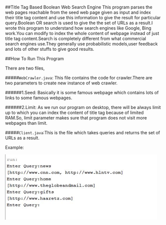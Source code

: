 ##Title Tag Based Boolean Web Search Engine
This program parses the web pages reachable from the seed web page given as input and index their title tag content and use this information to give the result for particular query.Boolean OR search is used to give the the set of URLs as a result.I wrote this program to understand how search engines like Google, Bing work.You can modify to index the whole content of webpage instead of just title tag content.Search is completely different from what commercial search engines use.They generally use probabilistic models,user feedback and lots of other stuffs to give good results.


##How To Run This Program

There are two files,

#####`WebCrawler.java`: This file contains the code for crawler.There are two parameters to create new instance of web crawler.

######1.Seed: Basically it is some famous webpage which contains lots of links to some famous webpages.

######2.Limit: As we run our program on desktop, there will be always limit up to which you can index the content of title tag because of limited RAM.So, limit parameter makes sure that program does not visit more webpages than limit.


#####`Client.java`:This is the file which takes queries and returns the set of URLs as a result.

Example:

![alt text](ScreenShot.jpg "Logo Title Text 1")

